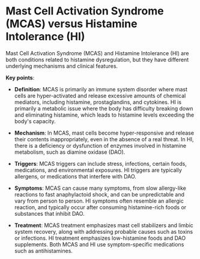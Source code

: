 [//]: # (source: ?)
[//]: # (tags: conditions dx)

# Mast Cell Activation Syndrome (MCAS) versus Histamine Intolerance (HI)

Mast Cell Activation Syndrome (MCAS) and Histamine Intolerance (HI) are both conditions related to histamine dysregulation, but they have different underlying mechanisms and clinical features.

**Key points**:

* **Definition**: MCAS is primarily an immune system disorder where mast cells are hyper-activated and release excessive amounts of chemical mediators, including histamine, prostaglandins, and cytokines. HI is primarily a metabolic issue where the body has difficulty breaking down and eliminating histamine, which leads to histamine levels exceeding the body's capacity.

* **Mechanism**: In MCAS, mast cells become hyper-responsive and release their contents inappropriately, even in the absence of a real threat. In HI, there is a deficiency or dysfunction of enzymes involved in histamine metabolism, such as diamine oxidase (DAO).

* **Triggers**: MCAS triggers can include stress, infections, certain foods, medications, and environmental exposures. HI triggers are typically allergens, or medications that interfere with DAO.

* **Symptoms**: MCAS can cause many symptoms, from slow allergy-like reactions to fast anaphylactoid shock, and can be unpredictable and vary from person to person. HI symptoms often resemble an allergic reaction, and typically occur after consuming histamine-rich foods or substances that inhibit DAO.

* **Treatment**:  MCAS treatment emphasizes mast cell stabilizers and limbic system recovery, along with addressing probable causes such as toxins or infections. HI treatment emphasizes low-histamine foods and DAO supplements. Both MCAS and HI use symptom-specific medications such as antihistamines.